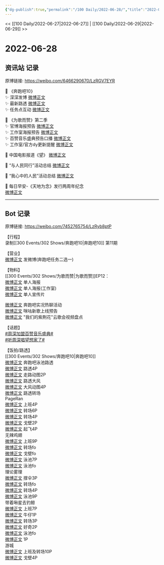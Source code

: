 ```yaml
---
{"dg-publish":true,"permalink":"/100 Daily/2022-06-28/","title":"2022-06-28","created":"2022-12-04T23:38:27.000+08:00","updated":"2023-01-09T19:15:41.243+08:00"}
---
```



<< [[100 Daily/2022-06-27\|2022-06-27]] | [[100 Daily/2022-06-29\|2022-06-29]] >>

# 2022-06-28

## 资讯站 记录

原博链接: https://weibo.com/6466290670/LzRGV7EYR

💫 《奔跑吧10》  
✨ 深深发博 [微博正文](https://m.weibo.cn/6466290670/4785336103994661)  
✨ 最新路透 [微博正文](https://m.weibo.cn/6466290670/4785440596694114)  
✨ 任务点互动 [微博正文](https://m.weibo.cn/6466290670/4785335459124389)

💫 《为歌而赞》第二季  
✨ 官博海报预告 [微博正文](https://m.weibo.cn/6466290670/4785276503986891)  
✨ 工作室海报预告 [微博正文](https://m.weibo.cn/6466290670/4785277392390476)  
✨ 百赞音乐盛典预告口播 [微博正文](https://m.weibo.cn/6466290670/4785377300187597)  
✨ 工作室/官方dy更新提醒 [微博正文](https://m.weibo.cn/6466290670/4785313770376250)

💫 中国电影报道《望》 [微博正文](https://m.weibo.cn/6466290670/4785454459654975)

💫 “与人民同行”活动总结 [微博正文](https://m.weibo.cn/6466290670/4785294186906741)

💫 “我心中的人民”活动总结 [微博正文](https://m.weibo.cn/6466290670/4785293515295695)

💫 每日早安-《天地为念》发行两周年纪念  
[微博正文](https://m.weibo.cn/6466290670/4785251219672343)

---
## Bot 记录

原博链接: https://weibo.com/7452765754/LzRyb8ptP

【行程】  
录制[[300 Events/302 Shows/奔跑吧10\|奔跑吧10]] 第11期

【营业】  
[微博正文](https://weibo.com/1736988591/LzNWG4Ffm) 发微博(奔跑吧任务二选一)

【物料】  
[[300 Events/302 Shows/为歌而赞\|为歌而赞]]EP12：  
[微博正文](https://weibo.com/7565939272/LzMm6EbQa) 单人海报  
[微博正文](https://weibo.com/7478855230/LzMoygHG5) 单人海报(工作室)  
[微博正文](https://weibo.com/7565939272/LzO1ZxXNm) 单人宣传片

[微博正文](https://weibo.com/5242381821/LzNAVarNq) 奔跑吧实况热聊活动  
[微博正文](https://weibo.com/1867028705/LzRiOcRM7) 咪咕新歌上线预告  
[微博正文](https://weibo.com/1261788454/LzQhG6xND) "我们的紫荆花"云歌会视频盘点

【话题】  
[#周深加盟百赞音乐盛典#](https://s.weibo.com/weibo?q=%23%E5%91%A8%E6%B7%B1%E5%8A%A0%E7%9B%9F%E7%99%BE%E8%B5%9E%E9%9F%B3%E4%B9%90%E7%9B%9B%E5%85%B8%23)  
[#听周深唱望想家了#](https://s.weibo.com/weibo?q=%23%E5%90%AC%E5%91%A8%E6%B7%B1%E5%94%B1%E6%9C%9B%E6%83%B3%E5%AE%B6%E4%BA%86%23)

【饭拍/路透】  
[[300 Events/302 Shows/奔跑吧10\|奔跑吧10]]  
[微博正文](https://weibo.com/1878335471/LzPEVqwDg) 奔跑吧泳池路透  
[微博正文](https://weibo.com/5122158435/LzNIC881i) 路透4P  
[微博正文](https://weibo.com/5122158435/LzO6Ktawl) 走路动图2P  
[微博正文](https://weibo.com/5122158435/LzQ2AfYbH) 路透大风  
[微博正文](https://weibo.com/5122158435/LzQMppgH8) 大风动图4P  
[微博正文](https://weibo.com/5122158435/LzRomrEeT) 路透转场  
PageRan  
[微博正文](https://weibo.com/7633014126/LzNOlykXM) 上班4P  
[微博正文](https://weibo.com/7633014126/LzOsN3YIX) 转场6P  
[微博正文](https://weibo.com/7633014126/LzOGuo0R1) 转场4P  
[微博正文](https://weibo.com/7633014126/LzP6kajaO) 戈壁2P  
[微博正文](https://weibo.com/7633014126/LzQnZlq9V) 起飞4P  
无辣鸡翅  
[微博正文](https://weibo.com/7495641082/LzO0HvuGS) 上班9P  
[微博正文](https://weibo.com/7495641082/LzOxmuOyS) 转场fo  
[微博正文](https://weibo.com/7495641082/LzPh91Wbh) 戈壁fo  
[微博正文](https://weibo.com/7495641082/LzPFP5nsj) 泳池7P  
[微博正文](https://weibo.com/7495641082/LzQUQb7vR) 泳池fo  
理论雾理  
[微博正文](https://weibo.com/7458115630/LzNU9cqOd) 撑伞3P  
[微博正文](https://weibo.com/7458115630/LzPxwh8zV) 转场fo  
[微博正文](https://weibo.com/7458115630/LzPygmTNV) 转场4P  
[微博正文](https://weibo.com/7458115630/LzPWycCDZ) 泳池9P  
带着啾星去钓鲸  
[微博正文](https://weibo.com/3246571812/LzOdNcqIB) 上班7P  
[微博正文](https://weibo.com/3246571812/LzORlqiNQ) 牛仔1P  
[微博正文](https://weibo.com/3246571812/LzPdqcSju) 转场3P  
[微博正文](https://weibo.com/3246571812/LzQ89nZjg) 好奇2P  
[微博正文](https://weibo.com/3246571812/LzR8y2oox) 泳池fo  
[微博正文](https://weibo.com/3246571812/LzRgfvXE4) 1P  
游城  
[微博正文](https://weibo.com/1801743981/LzO16jKyg) 上班及转场10P  
[微博正文](https://weibo.com/1801743981/LzP7h1SmK) 戈壁4P
